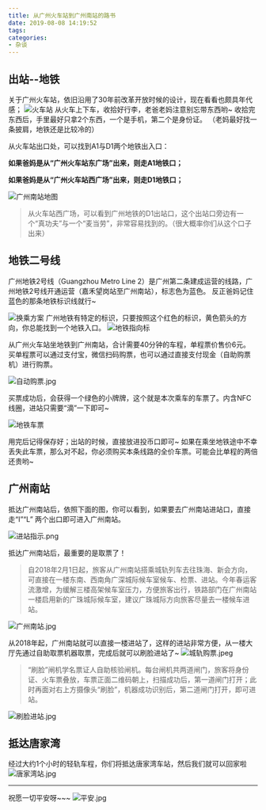 ```yaml
---
title: 从广州火车站到广州南站的路书
date: 2019-08-08 14:19:52
tags: 
categories:
- 杂谈
---
```

## 出站--地铁
关于广州火车站，依旧沿用了30年前改革开放时候的设计，现在看看也颇具年代感；
![火车站](https://i.loli.net/2019/08/08/21srBC8lmzEb75S.jpg)
从火车上下车，收拾好行李，老爸老妈注意别忘带东西哟~
收拾完东西后，手里最好只拿2个东西，一个是手机，第二个是身份证。
（老妈最好找一条披肩，地铁还是比较冷的）

从火车站出口处，可以找到A1与D1两个地铁出入口：

**如果爸妈是从“广州火车站东广场”出来，则走A1地铁口；**

**如果爸妈是从“广州火车站西广场”出来，则走D1地铁口；**

![广州南站地图](https://i.loli.net/2019/08/08/NpRrkiWT5j4KwQc.png)

> 从火车站西广场，可以看到广州地铁的D1出站口，这个出站口旁边有一个“真功夫”与一个“麦当劳”，非常容易找到的。（很大概率你们从这个口子出来）

## 地铁二号线
广州地铁2号线（Guangzhou Metro Line 2）是广州第二条建成运营的线路，广州地铁2号线开通运营（嘉禾望岗站至广州南站），标志色为蓝色。
反正爸妈记住蓝色的那条地铁标识线就行~

![换乘方案](https://i.loli.net/2019/08/08/8t19nmXMJ5SLAlG.png)
广州地铁有特定的标识，只要按照这个红色的标识，黄色箭头的方向，你总能找到一个地铁入口。
![地铁指向标](https://i.loli.net/2019/08/08/9bQe2143rEvjPnm.jpg)

从广州火车站坐地铁到广州南站，合计需要40分钟的车程，单程票价售价6元。
买单程票可以通过支付宝，微信扫码购票，也可以通过直接支付现金（自助购票机）进行购票。

![自动购票.jpg](https://i.loli.net/2019/08/08/8Eilh3vcBzroYIj.jpg)

买票成功后，会获得一个绿色的小牌牌，这个就是本次乘车的车票了。内含NFC线圈，进站只需要“滴”一下即可~

![地铁车票](https://i.loli.net/2019/08/08/otEJYiwqTFWB6R9.jpg)

用完后记得保存好；出站的时候，直接放进投币口即可~
如果在乘坐地铁途中不幸丢失此车票，那么对不起，你必须购买本条线路的全价车票。可能会比单程的两倍还贵哟~
## 广州南站
抵达广州南站后，依照下面的图，你可以看到，如果要去广州南站进站口，直接走“I”“L”
两个出口即可进入广州南站。

![进站指示.png](https://i.loli.net/2019/08/08/Pdl3NB6mut7URDZ.png)

抵达广州南站后，最重要的是取票了！
>自2018年2月1日起，旅客从广州南站搭乘城轨列车去往珠海、新会方向，可直接在一楼东南、西南角广深城际候车室候车、检票、进站。今年春运客流激增，为缓解三楼高架候车室压力，方便旅客出行，铁路部门在广州南站一楼启用新的广珠城际候车室，建议广珠城际方向旅客尽量去一楼候车进站。


![广州南站.jpg](https://i.loli.net/2019/08/08/LYvequhby4VDTA8.jpg)

从2018年起，广州南站就可以直接一楼进站了，这样的进站非常方便，从一楼大厅先通过自助取票机器取票，完成后就可以刷脸进站了~
![城轨购票.jpeg](https://i.loli.net/2019/08/08/7BIHvdcs68KkabS.jpg)
>“刷脸”闸机学名票证人自助核验闸机。每台闸机共两道闸门，旅客将身份证、火车票叠放，车票正面二维码朝上，扫描成功后，第一道闸门打开；此时再面对右上方摄像头“刷脸”，机器成功识别后，第二道闸门打开，即可进站。


![刷脸进站.jpg](https://i.loli.net/2019/08/08/iMx62zcQXbVy3IN.jpg)

## 抵达唐家湾
经过大约1个小时的轻轨车程，你们将抵达唐家湾车站，然后我们就可以回家啦
![唐家湾站.jpg](https://i.loli.net/2019/08/08/FY8loUEyOzHcxLV.jpg)

----------
祝愿一切平安呀~~~
![平安.jpg](https://i.loli.net/2019/08/08/e5dLsPzQBlH3V9O.jpg)